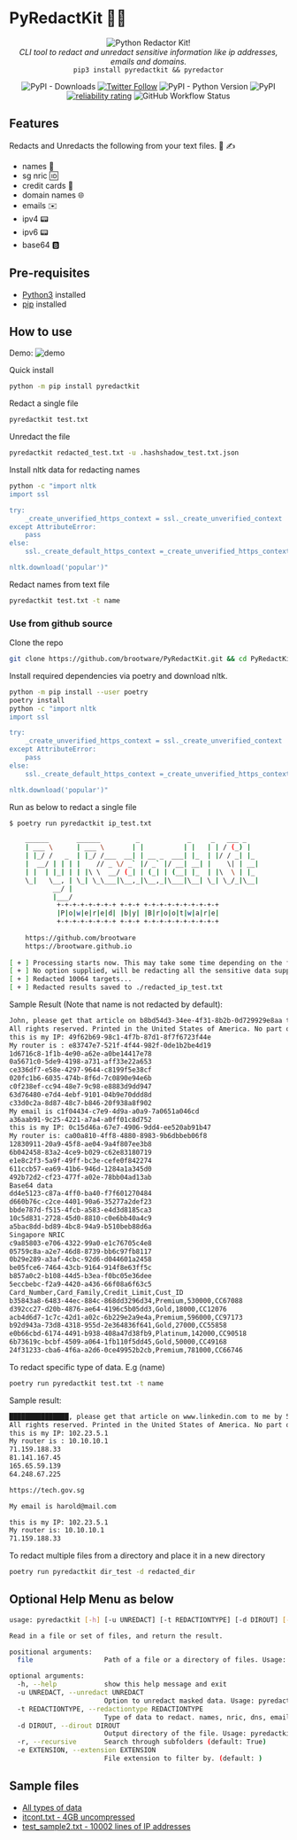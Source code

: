 # PyRedactKit 🔐📝

<p align="center">
  <img src="./images/asciiRedact.png" alt="Python Redactor Kit!"/>
<br />
<i>CLI tool to redact and unredact sensitive information like ip addresses, emails and domains.</i>
<br/>
<code>pip3 install pyredactkit && pyredactor</code>
</p>

<p align="center">
   <img alt="PyPI - Downloads" src="https://pepy.tech/badge/pyredactkit/month">
   <!-- <img alt="PyPI - Downloads" src="https://pepy.tech/badge/pyredactkit"> -->
   <a href="https://twitter.com/brootware"><img src="https://img.shields.io/twitter/follow/brootware?style=social" alt="Twitter Follow"></a>
   <img alt="PyPI - Python Version" src="https://img.shields.io/pypi/pyversions/pyredactkit"> <img alt="PyPI" src="https://img.shields.io/pypi/v/pyredactkit">
   <a href="https://sonarcloud.io/summary/new_code?id=brootware_PyRedactKit"><img src="https://sonarcloud.io/api/project_badges/measure?project=brootware_PyRedactKit&metric=alert_status" alt="reliability rating"></a>
   <img alt="GitHub Workflow Status" src="https://img.shields.io/github/workflow/status/brootware/pyredactkit/ci?label=ci">
</p>

## Features

Redacts and Unredacts the following from your text files. 📄 ✍️

- names 👤
- sg nric 🆔
- credit cards 🏧
- domain names 🌐
- emails ✉️
- ipv4 📟
- ipv6 📟
- base64 🅱️

## Pre-requisites

- [Python3](https://www.python.org/downloads/) installed
- [pip](https://packaging.python.org/en/latest/guides/installing-using-pip-and-virtual-environments/) installed

## How to use

Demo:
![demo](./images/pyredact.gif)

Quick install

```bash
python -m pip install pyredactkit
```

Redact a single file

```bash
pyredactkit test.txt 
```

Unredact the file

```bash
pyredactkit redacted_test.txt -u .hashshadow_test.txt.json 
```

Install nltk data for redacting names

```bash
python -c "import nltk
import ssl

try:
    _create_unverified_https_context = ssl._create_unverified_context
except AttributeError:
    pass
else:
    ssl._create_default_https_context =_create_unverified_https_context

nltk.download('popular')"
```

Redact names from text file

```bash
pyredactkit test.txt -t name
```

### Use from github source

Clone the repo

```bash
git clone https://github.com/brootware/PyRedactKit.git && cd PyRedactKit
```

Install required dependencies via poetry and download nltk.

```bash
python -m pip install --user poetry
poetry install 
python -c "import nltk
import ssl

try:
    _create_unverified_https_context = ssl._create_unverified_context
except AttributeError:
    pass
else:
    ssl._create_default_https_context =_create_unverified_https_context

nltk.download('popular')"
```

<!-- python -c "import nltk
import ssl

try:
    _create_unverified_https_context = ssl._create_unverified_context
except AttributeError:
    pass
else:
    ssl._create_default_https_context =_create_unverified_https_context

nltk.download()" -->

Run as below to redact a single file

```bash
$ poetry run pyredactkit ip_test.txt 

    ______       ______         _            _     _   ___ _   
    | ___ \      | ___ \       | |          | |   | | / (_) |  
    | |_/ /   _  | |_/ /___  __| | __ _  ___| |_  | |/ / _| |_ 
    |  __/ | | | |    // _ \/ _` |/ _` |/ __| __| |    \| | __|
    | |  | |_| | | |\ \  __/ (_| | (_| | (__| |_  | |\  \ | |_ 
    \_|   \__, | \_| \_\___|\__,_|\__,_|\___|\__| \_| \_/_|\__|
           __/ |                                               
           |___/                                                                                                           
            +-+-+-+-+-+-+-+ +-+-+ +-+-+-+-+-+-+-+-+-+
            |P|o|w|e|r|e|d| |b|y| |B|r|o|o|t|w|a|r|e|
            +-+-+-+-+-+-+-+ +-+-+ +-+-+-+-+-+-+-+-+-+
            
    https://github.com/brootware
    https://brootware.github.io                                                                             
    
[ + ] Processing starts now. This may take some time depending on the file size. Monitor the redacted file size to monitor progress
[ + ] No option supplied, will be redacting all the sensitive data supported
[ + ] Redacted 10064 targets...
[ + ] Redacted results saved to ./redacted_ip_test.txt
```

Sample Result (Note that name is not redacted by default):

```txt
John, please get that article on b8bd54d3-34ee-4f31-8b2b-0d729929e8aa to me by 5:00PM on Jan 9th 2012. 4:00 would be ideal, actually. If you have any questions, You can reach me at(519)-236-2723 or get in touch with my associate at 7b3c7641-4b09-4e00-8e02-0e68e47b0ded.
All rights reserved. Printed in the United States of America. No part of this book may be used or reproduced in any manner whatsoever without written permission except in the case of brief quotations embodied in critical articles and reviews. For information address HarperCollins Publishers, 10 East 53rd Street, New York, NY 10022. His name is David. I met him and John last week. Gowtham Teja Kanneganti is a good student. I was born on Oct 4, 1995. My Indian mobile number is +91-7761975545. After coming to USA I got a new number +1-405-413-5255. I live on 1003 E Brooks St, Norman, Ok, 73071. I met  a child, who is playing with josh.
this is my IP: 49f62b69-98c1-4f7b-87d1-8f7f6723f44e
My router is : e83747e7-521f-4f44-982f-0de1b2be4d19
1d6716c8-1f1b-4e90-a62e-a0be14417e78
0a5671c0-5de9-4198-a731-aff33e22a653
ce336df7-e58e-4297-9644-c8199f5e38cf
020fc1b6-6035-474b-8f6d-7c0890e94e6b
c0f238ef-cc94-48e7-9c98-e8883d9dd947
63d76480-e7d4-4ebf-9101-04b9e70ddd8d
c33d0c2a-8d87-48c7-b846-20f938a8f902
My email is c1f04434-c7e9-4d9a-a0a9-7a0651a046cd
a36aab91-9c25-4221-a7a4-a0ff01c8d752
this is my IP: 0c15d46a-67e7-4906-9dd4-ee520ab91b47
My router is: ca00a810-4ff8-4880-8983-9b6dbbeb06f8
12830911-20a9-45f8-ae04-9a4f807ee3b8
6b042458-83a2-4ce9-b029-c62e83180719
e1e8c2f3-5a9f-49ff-bc3e-cefe0f842274
611ccb57-ea69-41b6-946d-1284a1a345d0
492b72d2-cf23-477f-a02e-78bb04ad13ab
Base64 data
dd4e5123-c87a-4ff0-ba40-f7f601270484
d660b76c-c2ce-4401-90a6-35277a2def23
bbde787d-f515-4fcb-a583-e4d3d8185ca3
10c5d831-2728-45d0-8810-c0e6bb40a4c9
a5bac8dd-bd89-4bc8-94a9-b510beb88d6a
Singapore NRIC
c9a85803-e706-4322-99a0-e1c76705c4e8
05759c8a-a2e7-46d8-8739-bb6c97fb8117
0b29e289-a3af-4cbc-92d6-d044601a2458
be05fce6-7464-43cb-9164-914f8e63ff5c
b857a0c2-b108-44d5-b3ea-f0bc05e36dee
5eccbebc-f2a9-4420-a436-66f08a6f63c5
Card_Number,Card_Family,Credit_Limit,Cust_ID
b35843a8-6483-44ec-884c-868dd3296d34,Premium,530000,CC67088
d392cc27-d20b-4876-ae64-4196c5b05dd3,Gold,18000,CC12076
acb4d6d7-1c7c-42d1-a02c-6b229e2a9e4a,Premium,596000,CC97173
b92d943a-73d8-4318-955d-2e364836f641,Gold,27000,CC55858
e0b66cbd-6174-4491-b938-408a47d38fb9,Platinum,142000,CC90518
6b73619c-bcbf-4509-a064-1fb110f5dd45,Gold,50000,CC49168
24f31233-cba6-4f6a-a2d6-0ce49952b2cb,Premium,781000,CC66746
```

To redact specific type of data. E.g (name)

```bash
poetry run pyredactkit test.txt -t name
```

Sample result:

```txt
███████████████, please get that article on www.linkedin.com to me by 5:00PM on Jan 9th 2012. 4:00 would be ideal, actually. If you have any questions, You can reach me at(519)-236-2723 or get in touch with my associate at harold.smith@gmail.com.
All rights reserved. Printed in the United States of America. No part of this book may be used or reproduced in any manner whatsoever without written permission except in the case of brief quotations embodied in critical articles and reviews. For information address HarperCollins Publishers, 10 East 53rd Street, New York, NY 10022. His name is ███████████████. I met him and ███████████████ last week. ███████████████ is a good student. I was born on Oct 4, 1995. My Indian mobile number is +91-7761975545. After coming to USA I got a new number +1-405-413-5255. I live on 1003 E ███████████████, Norman, Ok, 73071. I met  a child, who is playing with josh.
this is my IP: 102.23.5.1
My router is : 10.10.10.1
71.159.188.33
81.141.167.45
165.65.59.139
64.248.67.225

https://tech.gov.sg

My email is harold@mail.com

this is my IP: 102.23.5.1
My router is: 10.10.10.1
71.159.188.33
```

To redact multiple files from a directory and place it in a new directory

```bash
poetry run pyredactkit dir_test -d redacted_dir
```

## Optional Help Menu as below

```bash
usage: pyredactkit [-h] [-u UNREDACT] [-t REDACTIONTYPE] [-d DIROUT] [-r] [-e EXTENSION] file [file ...]

Read in a file or set of files, and return the result.

positional arguments:
  file                  Path of a file or a directory of files. Usage: pyredactkit [file/filestoredact]

optional arguments:
  -h, --help            show this help message and exit
  -u UNREDACT, --unredact UNREDACT
                        Option to unredact masked data. Usage: pyredactkit [redacted_file] -u [.hashshadow.json] (default: None)
  -t REDACTIONTYPE, --redactiontype REDACTIONTYPE
                        Type of data to redact. names, nric, dns, emails, ipv4, ipv6, base64. Usage: pyredactkit [file/filestoredact] -t ip (default: None)
  -d DIROUT, --dirout DIROUT
                        Output directory of the file. Usage: pyredactkit [file/filestoredact] -d [redacted_dir] (default: None)
  -r, --recursive       Search through subfolders (default: True)
  -e EXTENSION, --extension EXTENSION
                        File extension to filter by. (default: )
```

## Sample files

- [All types of data](https://raw.githubusercontent.com/brootware/PyRedactKit/main/test/test.txt)
- [itcont.txt - 4GB uncompressed](https://sanitizationbq.s3.ap-southeast-1.amazonaws.com/itcont.tar.gz)
- [test_sample2.txt - 10002 lines of IP addresses](https://sanitizationbq.s3.ap-southeast-1.amazonaws.com/test_sample2.txt)
